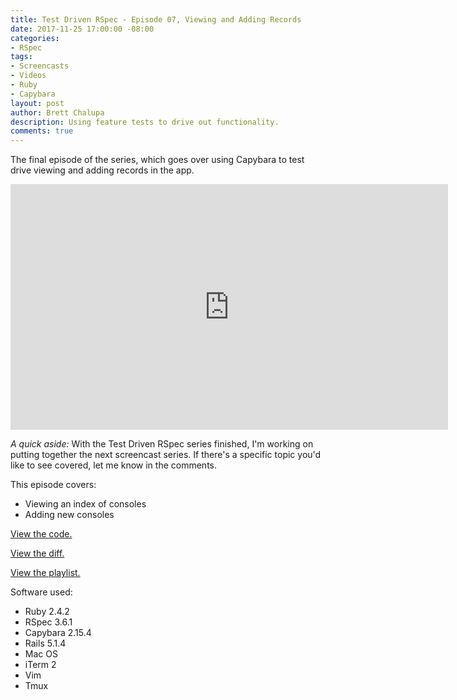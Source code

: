 ```yaml
---
title: Test Driven RSpec - Episode 07, Viewing and Adding Records
date: 2017-11-25 17:00:00 -08:00
categories:
- RSpec
tags:
- Screencasts
- Videos
- Ruby
- Capybara
layout: post
author: Brett Chalupa
description: Using feature tests to drive out functionality.
comments: true
---
```


The final episode of the series, which goes over using Capybara to test
drive viewing and adding records in the app.

<iframe width="700" height="393" src="https://www.youtube-nocookie.com/embed/4fIuxdeQxR0?rel=0" frameborder="0" allowfullscreen></iframe>

_A quick aside:_ With the Test Driven RSpec series finished, I'm working on putting
together the next screencast series. If there's a specific topic you'd
like to see covered, let me know in the comments.


This episode covers:

- Viewing an index of consoles
- Adding new consoles

[View the code.](https://github.com/brettchalupa/test-driven-rspec/tree/master/episode-07)

[View the diff.](https://github.com/brettchalupa/test-driven-rspec/commit/fb479033ac4c6850e2bd95e1b2b5bad3d83a1c42)

[View the playlist.](https://www.youtube.com/playlist?list=PLr442xinba86s9cCWxoIH_xq5UE9Wwo4Z)

Software used:

- Ruby 2.4.2
- RSpec 3.6.1
- Capybara 2.15.4
- Rails 5.1.4
- Mac OS
- iTerm 2
- Vim
- Tmux
